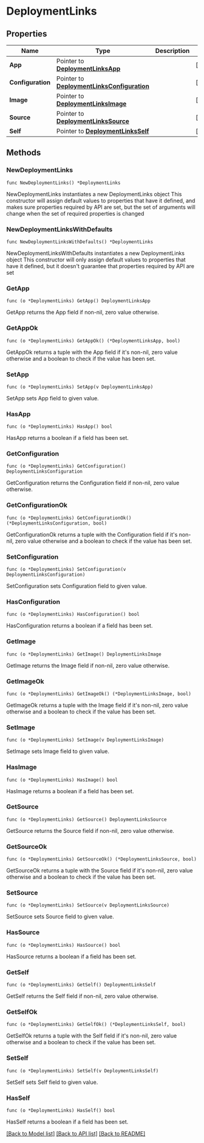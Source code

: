 # DeploymentLinks

## Properties

Name | Type | Description | Notes
------------ | ------------- | ------------- | -------------
**App** | Pointer to [**DeploymentLinksApp**](DeploymentLinksApp.md) |  | [optional] 
**Configuration** | Pointer to [**DeploymentLinksConfiguration**](DeploymentLinksConfiguration.md) |  | [optional] 
**Image** | Pointer to [**DeploymentLinksImage**](DeploymentLinksImage.md) |  | [optional] 
**Source** | Pointer to [**DeploymentLinksSource**](DeploymentLinksSource.md) |  | [optional] 
**Self** | Pointer to [**DeploymentLinksSelf**](DeploymentLinksSelf.md) |  | [optional] 

## Methods

### NewDeploymentLinks

`func NewDeploymentLinks() *DeploymentLinks`

NewDeploymentLinks instantiates a new DeploymentLinks object
This constructor will assign default values to properties that have it defined,
and makes sure properties required by API are set, but the set of arguments
will change when the set of required properties is changed

### NewDeploymentLinksWithDefaults

`func NewDeploymentLinksWithDefaults() *DeploymentLinks`

NewDeploymentLinksWithDefaults instantiates a new DeploymentLinks object
This constructor will only assign default values to properties that have it defined,
but it doesn't guarantee that properties required by API are set

### GetApp

`func (o *DeploymentLinks) GetApp() DeploymentLinksApp`

GetApp returns the App field if non-nil, zero value otherwise.

### GetAppOk

`func (o *DeploymentLinks) GetAppOk() (*DeploymentLinksApp, bool)`

GetAppOk returns a tuple with the App field if it's non-nil, zero value otherwise
and a boolean to check if the value has been set.

### SetApp

`func (o *DeploymentLinks) SetApp(v DeploymentLinksApp)`

SetApp sets App field to given value.

### HasApp

`func (o *DeploymentLinks) HasApp() bool`

HasApp returns a boolean if a field has been set.

### GetConfiguration

`func (o *DeploymentLinks) GetConfiguration() DeploymentLinksConfiguration`

GetConfiguration returns the Configuration field if non-nil, zero value otherwise.

### GetConfigurationOk

`func (o *DeploymentLinks) GetConfigurationOk() (*DeploymentLinksConfiguration, bool)`

GetConfigurationOk returns a tuple with the Configuration field if it's non-nil, zero value otherwise
and a boolean to check if the value has been set.

### SetConfiguration

`func (o *DeploymentLinks) SetConfiguration(v DeploymentLinksConfiguration)`

SetConfiguration sets Configuration field to given value.

### HasConfiguration

`func (o *DeploymentLinks) HasConfiguration() bool`

HasConfiguration returns a boolean if a field has been set.

### GetImage

`func (o *DeploymentLinks) GetImage() DeploymentLinksImage`

GetImage returns the Image field if non-nil, zero value otherwise.

### GetImageOk

`func (o *DeploymentLinks) GetImageOk() (*DeploymentLinksImage, bool)`

GetImageOk returns a tuple with the Image field if it's non-nil, zero value otherwise
and a boolean to check if the value has been set.

### SetImage

`func (o *DeploymentLinks) SetImage(v DeploymentLinksImage)`

SetImage sets Image field to given value.

### HasImage

`func (o *DeploymentLinks) HasImage() bool`

HasImage returns a boolean if a field has been set.

### GetSource

`func (o *DeploymentLinks) GetSource() DeploymentLinksSource`

GetSource returns the Source field if non-nil, zero value otherwise.

### GetSourceOk

`func (o *DeploymentLinks) GetSourceOk() (*DeploymentLinksSource, bool)`

GetSourceOk returns a tuple with the Source field if it's non-nil, zero value otherwise
and a boolean to check if the value has been set.

### SetSource

`func (o *DeploymentLinks) SetSource(v DeploymentLinksSource)`

SetSource sets Source field to given value.

### HasSource

`func (o *DeploymentLinks) HasSource() bool`

HasSource returns a boolean if a field has been set.

### GetSelf

`func (o *DeploymentLinks) GetSelf() DeploymentLinksSelf`

GetSelf returns the Self field if non-nil, zero value otherwise.

### GetSelfOk

`func (o *DeploymentLinks) GetSelfOk() (*DeploymentLinksSelf, bool)`

GetSelfOk returns a tuple with the Self field if it's non-nil, zero value otherwise
and a boolean to check if the value has been set.

### SetSelf

`func (o *DeploymentLinks) SetSelf(v DeploymentLinksSelf)`

SetSelf sets Self field to given value.

### HasSelf

`func (o *DeploymentLinks) HasSelf() bool`

HasSelf returns a boolean if a field has been set.


[[Back to Model list]](../README.md#documentation-for-models) [[Back to API list]](../README.md#documentation-for-api-endpoints) [[Back to README]](../README.md)


